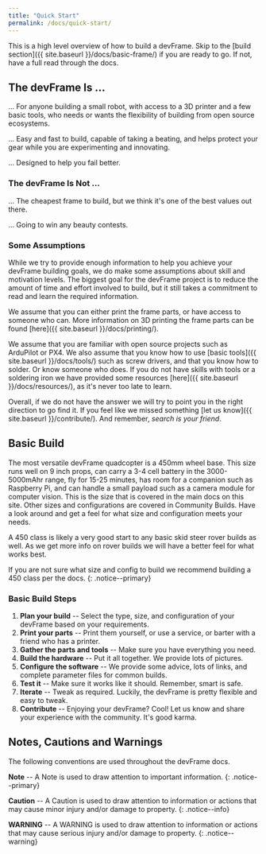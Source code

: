 ```yaml
---
title: "Quick Start"
permalink: /docs/quick-start/
---
```

This is a high level overview of how to build a devFrame.  Skip to the [build section]({{ site.baseurl }}/docs/basic-frame/) if you are ready to go.  If not, have a full read through the docs.

## The devFrame Is ...
... For anyone building a small robot, with access to a 3D printer and a few basic tools, who needs or wants the flexibility of building from open source ecosystems.

... Easy and fast to build, capable of taking a beating, and helps protect your gear while you are experimenting and innovating.

... Designed to help you fail better.

### The devFrame Is Not ...
... The cheapest frame to build, but we think it's one of the best values out there.  

... Going to win any beauty contests.

### Some Assumptions
While we try to provide enough information to help you achieve your devFrame building goals, we do make some assumptions about skill and motivation levels.  The biggest goal for the devFrame project is to reduce the amount of time and effort involved to build, but it still takes a commitment to read and learn the required information.  

We assume that you can either print the frame parts, or have access to someone who can.   More information on 3D printing the frame parts can be found [here]({{ site.baseurl }}/docs/printing/).

We assume that you are familiar with open source projects such as ArduPilot or PX4.  We also assume that you know how to use [basic tools]({{ site.baseurl }}/docs/tools/) such as screw drivers, and that you know how to solder.  Or know someone who does.  If you do not have skills with tools or a soldering iron we have provided some resources [here]({{ site.baseurl }}/docs/resources/), as it's never too late to learn.

Overall, if we do not have the answer we will try to point you in the right direction to go find it.  If you feel like we missed something [let us know]({{ site.baseurl }}/contribute/).  And remember, *search is your friend*.

## Basic Build
The most versatile devFrame quadcopter is a 450mm wheel base.  This size runs well on 9 inch props, can carry a 3-4 cell battery in the 3000-5000mAhr range, fly for 15-25 minutes, has room for a companion such as Raspberry Pi, and can handle a small payload such as a camera module for computer vision.  This is the size that is covered in the main docs on this site.  Other sizes and configurations are covered in Community Builds.  Have a look around and get a feel for what size and configuration meets your needs.

A 450 class is likely a very good start to any basic skid steer rover builds as well.  As we get more info on rover builds we will have a better feel for what works best.

If you are not sure what size and config to build we recommend building a 450 class per the docs.
{: .notice--primary}

### Basic Build Steps
1. **Plan your build** --  Select the type, size, and configuration of your devFrame based on your requirements.
2. **Print your parts** --  Print them yourself, or use a service, or barter with a friend who has a printer.
3. **Gather the parts and tools** --  Make sure you have everything you need.
4. **Build the hardware** --  Put it all together.  We provide lots of pictures.
5. **Configure the software** -- We provide some advice, lots of links, and complete parameter files for common builds.
6. **Test it** -- Make sure it works like it should.  Remember, smart is safe.
7. **Iterate** -- Tweak as required.  Luckily, the devFrame is pretty flexible and easy to tweak.
8. **Contribute** --  Enjoying your devFrame?  Cool!  Let us know and share your experience with the community.  It's good karma.

## Notes, Cautions and Warnings

The following conventions are used throughout the devFrame docs.

**Note** -- A Note is used to draw attention to important information.
{: .notice--primary}

**Caution** -- A Caution is used to draw attention to information or actions that may cause minor injury and/or damage to property.
{: .notice--info}

**WARNING** -- A WARNING is used to draw attention to information or actions that may cause serious injury and/or damage to property.
{: .notice--warning}